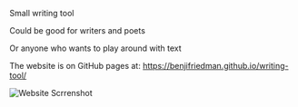 Small writing tool

Could be good for writers and poets

Or anyone who wants to play around with text 

The website is on GitHub pages at: https://benjifriedman.github.io/writing-tool/

![Website Scrrenshot](https://i.imgur.com/zqovCZB.jpg)
